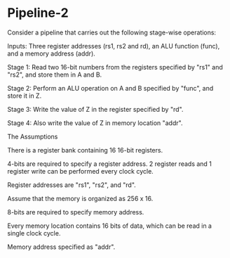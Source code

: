 # Pipeline-2
Consider a pipeline that carries out the following stage-wise operations:

Inputs: Three register addresses (rs1, rs2 and rd), an ALU function (func), and a memory address (addr).

Stage 1: Read two 16-bit numbers from the registers specified by "rs1" and "rs2", and store them in A and B.

Stage 2: Perform an ALU operation on A and B specified by "func", and store it in Z.

Stage 3: Write the value of Z in the register specified by "rd".

Stage 4: Also write the value of Z in memory location "addr".

The Assumptions

There is a register bank containing 16 16-bit registers.

4-bits are required to specify a register address. 2 register reads and 1 register write can be performed every clock cycle.

Register addresses are "rs1", "rs2", and "rd".

Assume that the memory is organized as 256 x 16.

8-bits are required to specify memory address.

Every memory location contains 16 bits of data, which can be read in a single clock cycle.

Memory address specified as "addr".
